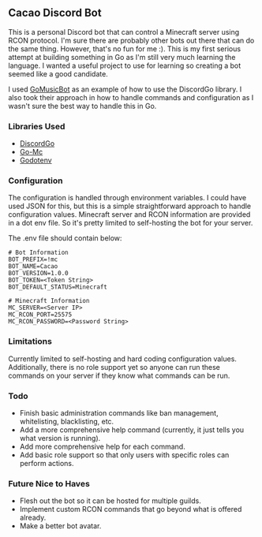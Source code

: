 ## Cacao Discord Bot

This is a personal Discord bot that can control a Minecraft server using RCON protocol. I'm sure there are probably other bots out there that can do the same thing. However, that's no fun for me :). This is my first serious attempt at building something in Go as I'm still very much learning the language. I wanted a useful project to use for learning so creating a bot seemed like a good candidate.

I used [GoMusicBot](https://github.com/ducc/GoMusicBot) as an example of how to use the DiscordGo library. I also took their approach in how to handle commands and configuration as I wasn't sure the best way to handle this in Go. 

### Libraries Used

- [DiscordGo](https://github.com/bwmarrin/discordgo)
- [Go-Mc](https://github.com/Tnze/go-mc/net)
- [Godotenv](https://github.com/joho/godotenv)

### Configuration 

The configuration is handled through environment variables. I could have used JSON for this, but this is a simple straightforward approach to handle configuration values. Minecraft server and RCON information are provided in a dot env file. So it's pretty limited to self-hosting the bot for your server.  

The .env file should contain below:

```
# Bot Information
BOT_PREFIX=!mc
BOT_NAME=Cacao
BOT_VERSION=1.0.0
BOT_TOKEN=<Token String>
BOT_DEFAULT_STATUS=Minecraft

# Minecraft Information
MC_SERVER=<Server IP>
MC_RCON_PORT=25575
MC_RCON_PASSWORD=<Password String>
```

### Limitations

Currently limited to self-hosting and hard coding configuration values. Additionally, there is no role support yet so anyone can run these commands on your server if they know what commands can be run.

### Todo

- Finish basic administration commands like ban management, whitelisting, blacklisting, etc.
- Add a more comprehensive help command (currently, it just tells you what version is running).
- Add more comprehensive help for each command.
- Add basic role support so that only users with specific roles can perform actions.

### Future Nice to Haves

- Flesh out the bot so it can be hosted for multiple guilds.
- Implement custom RCON commands that go beyond what is offered already.
- Make a better bot avatar.